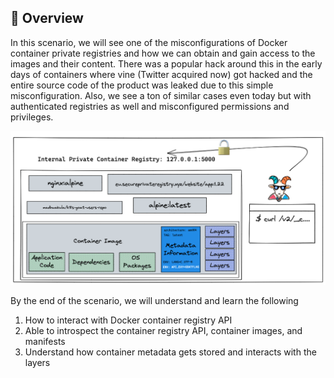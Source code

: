 ## 🙌 Overview

In this scenario, we will see one of the misconfigurations of Docker container private registries and how we can obtain and gain access to the images and their content. There was a popular hack around this in the early days of containers where vine (Twitter acquired now) got hacked and the entire source code of the product was leaked due to this simple misconfiguration. Also, we see a ton of similar cases even today but with authenticated registries as well and misconfigured permissions and privileges.

![](./scenario-7.png)

By the end of the scenario, we will understand and learn the following

1. How to interact with Docker container registry API
2. Able to introspect the container registry API, container images, and manifests
3. Understand how container metadata gets stored and interacts with the layers
